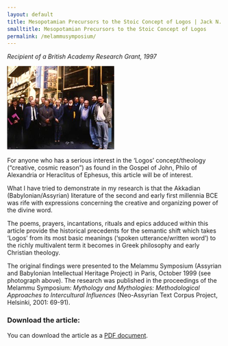 ```yaml
---
layout: default
title: Mesopotamian Precursors to the Stoic Concept of Logos | Jack N. Lawson
smalltitle: Mesopotamian Precursors to the Stoic Concept of Logos
permalink: /melammusymposium/
---
```

_Recipient of a British Academy Research Grant, 1997_

![Picture of Jack Lawson at the Melammu Symposium](/images/symposium.jpg)

For anyone who has a serious interest in the ‘Logos’ concept/theology (“creative, cosmic reason”) as found in the Gospel of John, Philo of Alexandria or Heraclitus of Ephesus, this article will be of interest.

What I have tried to demonstrate in my research is that the Akkadian (Babylonian/Assyrian) literature of the second and early first millennia BCE was rife with expressions concerning the creative and organizing power of the divine word. 

The poems, prayers, incantations, rituals and epics adduced within this article provide the historical precedents for the semantic shift which takes ‘Logos’ from its most basic meanings (‘spoken utterance/written word’) to the richly multivalent term it becomes in Greek philosophy and early Christian theology.

The original findings were presented to the Melammu Symposium (Assyrian and Babylonian Intellectual Heritage Project) in Paris, October 1999 (see photograph above). The research was published in the proceedings of the Melammu Symposium: _Mythology and Mythologies: Methodological Approaches to Intercultural Influences_ (Neo-Assyrian Text Corpus Project, Helsinki, 2001: 69-91).

### Download the article:

You can download the article as a [PDF document](/documents/melammulogos.pdf).